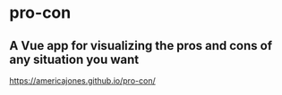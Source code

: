 # pro-con
## A Vue app for visualizing the pros and cons of any situation you want

https://americajones.github.io/pro-con/

